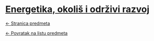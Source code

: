 # [Energetika, okoliš i održivi razvoj](https://www.github.com/studosi-fer/EOIOR)
[<- Stranica predmeta](https://www.fer.unizg.hr/predmet/eoor)

[<- Povratak na listu predmeta](https://www.github.com/studosi/FER)
